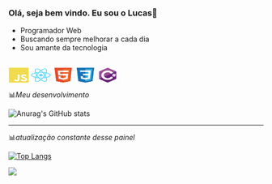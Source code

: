 ### Olá, seja bem vindo. Eu sou o Lucas👋

- Programador Web
- Buscando sempre melhorar a cada dia 
- Sou amante da tecnologia 

<div style="display: inline_block"><br>
  <img align="center" alt="Lucas-Js" height="30" width="40" src="https://raw.githubusercontent.com/devicons/devicon/master/icons/javascript/javascript-plain.svg">
  <img align="center" alt="Lucas-React" height="30" width="40" src="https://raw.githubusercontent.com/devicons/devicon/master/icons/react/react-original.svg">
  <img align="center" alt="Lucas-HTML" height="30" width="40" src="https://raw.githubusercontent.com/devicons/devicon/master/icons/html5/html5-original.svg">
  <img align="center" alt="Lucas-CSS" height="30" width="40" src="https://raw.githubusercontent.com/devicons/devicon/master/icons/css3/css3-original.svg">
  <img align="center" alt="Lucas-Csharp" height="30" width="40" src="https://raw.githubusercontent.com/devicons/devicon/master/icons/csharp/csharp-original.svg">
</div>

📊*Meu desenvolvimento*

![Anurag's GitHub stats](https://github-readme-stats.vercel.app/api?username=LucasWarlike&show_icons=true&theme=midnight-purple)

<hr>

📊*atualização constante desse painel*

[![Top Langs](https://github-readme-stats.vercel.app/api/top-langs/?username=LucasWarlike&hide_progress=true&theme=midnight-purple)](https://github.com/anuraghazra/github-readme-stats)


<div> 
  <a href="https://www.linkedin.com/in/lucas-warlike-97a0b1234/" target="_blank"><img src="https://img.shields.io/badge/-LinkedIn-%230077B5?style=for-the-badge&logo=linkedin&logoColor=white" target="_blank"></a> 
  
</div>
